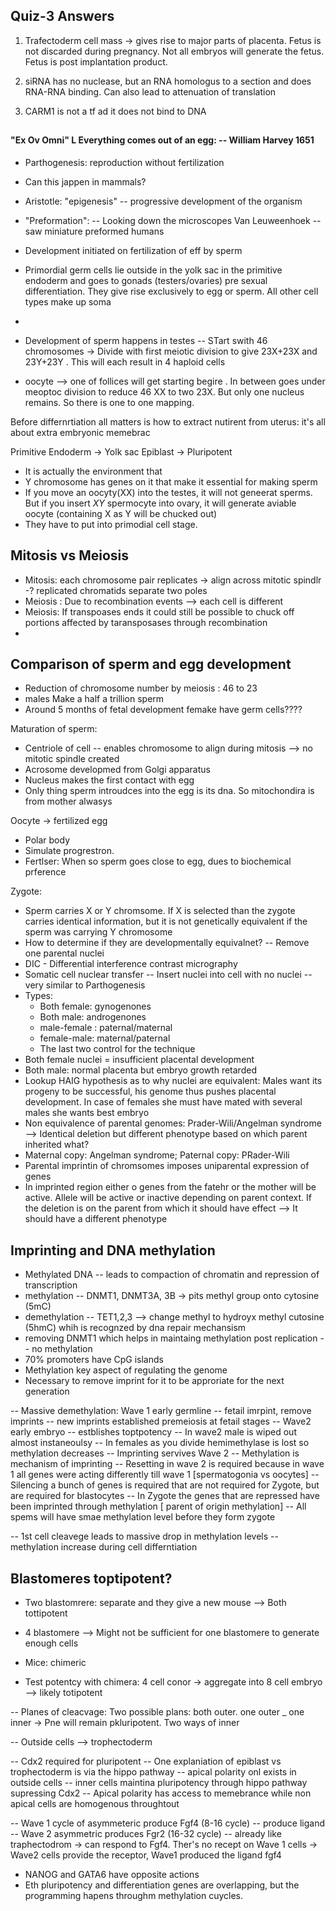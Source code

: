 ## Quiz-3 Answers

1. Trafectoderm cell mass -> gives rise to major parts of placenta. Fetus is not discarded during pregnancy. Not all embryos will
generate the fetus. Fetus is post implantation product.

3. siRNA has no nuclease, but an RNA homologus to a section and does RNA-RNA binding. Can also lead to attenuation of 
translation

6. CARM1 is not a tf ad it does not bind to DNA

## 

#### "Ex Ov Omni" L Everything comes out of an egg: -- William Harvey 1651
- Parthogenesis: reproduction without fertilization
- Can this jappen in mammals?
- Aristotle: "epigenesis" -- progressive development of the organism
- "Preformation": -- Looking down the microscopes Van Leuweenhoek -- saw miniature preformed humans
- Development initiated on fertilization of eff by sperm
- Primordial germ cells lie outside in the yolk sac  in the primitive endoderm and goes to gonads (testers/ovaries)
 pre sexual differentiation. They give rise exclusively to egg or sperm. All other cell types make up soma
-

- Development of sperm happens in testes -- STart swith 46 chromosomes -> Divide with first meiotic division to give
 23X+23X and 23Y+23Y . This will each result in 4 haploid cells
- oocyte --> one of follices will get starting begire . In between goes under meoptoc division to reduce
46 XX to two 23X. But only one nucleus remains. So there is one to one mapping.


Before differnrtiation all matters is how to extract nutirent from uterus: it's all about extra embryonic memebrac

Primitive Endoderm -> Yolk sac 
Epiblast -> Pluripotent

- It is actually the environment that 
- Y chromosome has genes on it that make it essential for making sperm
- If you move an oocyty(XX) into the testes, it will not geneerat sperms. But if you insert $XY$ spermocyte into ovary, 
 it will generate aviable oocyte (containing X as Y will be chucked out)
- They have to put into primodial cell stage.

## Mitosis vs Meiosis

- Mitosis: each chromosome pair replicates -> align across mitotic spindlr -? replicated chromatids separate two poles
- Meiosis : Due to recombination events --> each cell is different
- Meiosis: If transpoases ends it could still be possible to chuck off portions affected by taransposases through recombination
- 
## Comparison of sperm and egg development
- Reduction of chromosome number by meiosis : 46 to 23
- males Make a half a trillion sperm
- Around 5 months of fetal development femake have germ cells????

Maturation of sperm:

- Centriole of cell -- enables chromosome to align during mitosis --> no mitotic spindle created
- Acrosome developmed from Golgi apparatus
- Nucleus makes the first contact with egg
- Only thing sperm introudces into the egg is its dna. So mitochondira is from mother alwasys


Oocyte -> fertilized egg
- Polar body
- Simulate progrestron.
-  Fertlser: When so sperm goes close to egg, dues to biochemical prference


Zygote:
- Sperm carries X or Y chromsome. If X is selected than the zygote carries identical information, but it is not genetically 
equivalent if the sperm was carrying Y chromosome
- How to determine if they are developmentally equivalnet? -- Remove one parental nuclei
- DIC - Differential interference contrast micrography
- Somatic cell nuclear transfer -- Insert nuclei into cell with no nuclei -- very similar to Parthogenesis
- Types:
  - Both female: gynogenones
  - Both male: androgenones
  - male-female : paternal/maternal
  - female-male: maternal/paternal
  - The last two control for the technique
- Both female nuclei = insufficient placental development
- Both male: normal placenta but embryo growth retarded
- Lookup HAIG hypothesis as to why nuclei are equivalent: Males want its progeny to be successful, his genome thus pushes placental development. In case of females she must have mated with several males she wants best embryo
- Non equivalence of parental genomes: Prader-Wili/Angelman syndrome --> Identical deletion but different phenotype based
 on which parent inherited what?
- Maternal copy: Angelman syndrome; Paternal copy: PRader-Wili
- Parental imprintin of chromsomes imposes uniparental expression of genes
- In imprinted region either o genes from the fatehr or the mother will be active. Allele will be active or inactive
 depending on parent context. If the deletion is on the parent from which it should have effect --> It should have a different phenotype


## Imprinting and DNA methylation

- Methylated DNA -- leads to compaction of chromatin and repression of transcription
- methylation -- DNMT1, DNMT3A, 3B -> pits methyl group onto cytosine (5mC) 
- demethylation -- TET1,2,3 --> change methyl to hydroyx methyl cutosine (5hmC) whih is recognzed by dna repair mechansism
- removing DNMT1 which helps in maintaing methylation post replication -- no methylation
- 70% promoters have CpG islands
- Methylation key aspect of regulating the genome
- Necessary to remove imprint for it to be approriate for the next generation


-- Massive demethylation: Wave 1 early germline -- fetail imrpint, remove imprints -- new imprints established premeiosis at fetail stages
-- Wave2 early embryo -- estblishes toptpotency
-- In wave2 male is wiped out almost instaneoulsy
-- In females as you divide hemimethylase is lost so methylation decreases
-- Imprinting servives Wave 2
-- Methylation is mechanism of imprinting 
-- Resetting in wave 2 is required because in wave 1 all genes were acting differently till wave 1 [spermatogonia vs oocytes]
-- Silencing a bunch of genes is required that are not required for Zygote, but are required for blastocytes
-- In Zygote the genes that are repressed have been imprinted through methylation [ parent of origin methylation]
-- All spems will have smae methylation level before they form zygote

-- 1st cell cleavege leads to massive drop in methylation levels
-- methylation increase during cell differntiation


## Blastomeres toptipotent?

- Two blastomrere: separate and they give a new mouse --> Both tottipotent
- 4 blastomere --> Might not be sufficient for one blastomere to generate enough cells 


- Mice: chimeric 
- Test potentcy with chimera: 4 cell conor -> aggregate into 8 cell embryo -->  likely totipotent


-- Planes of cleacvage: Two possible plans: both outer. one outer _ one inner -> Pne will remain pkluripotent. Two ways of inner 

-- Outside cells --> trophectoderm

-- Cdx2 required for pluripotent 
-- One explaniation of epiblast vs trophectoderm is via the hippo pathway -- apical polarity onl exists in outside cells
-- inner cells  maintina pluripotency through hippo pathway supressing Cdx2
-- Apical polarity has access to memebrance while non apical cells are homogenous throughtout

-- Wave 1 cycle of asymmeteric produce Fgf4 (8-16 cycle) -- produce ligand
-- Wave 2 asymmetric    produces Fgr2                     (16-32 cycle)   -- already like traphectodrom -> can respond to Fgf4. Ther's no recept on Wave 1 cells -> Wave2 cells provide the receptor, Wave1 produced the ligand fgf4

- NANOG and GATA6 have opposite actions
- Eth pluripotency and differentiation genes are overlapping, but the programming hapens throughm methylation cuycles.
